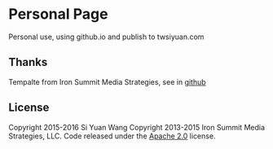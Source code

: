 # Personal Page

Personal use, using github.io and publish to twsiyuan.com

## Thanks

Tempalte from Iron Summit Media Strategies, see in [github](https://github.com/IronSummitMedia/startbootstrap-clean-blog/) 

## License

Copyright 2015-2016 Si Yuan Wang
Copyright 2013-2015 Iron Summit Media Strategies, LLC. Code released under the [Apache 2.0](https://github.com/IronSummitMedia/startbootstrap-clean-blog/blob/gh-pages/LICENSE) license.

